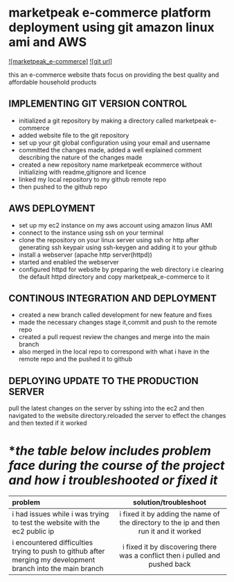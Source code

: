  marketpeak e-commerce platform deployment using git amazon linux ami and AWS
 =============================================================================

 [![marketpeak_e-commerce]](http://3.88.168.107/2130_waso_strategy/)
 [![git url]](https://http://3.88.168.107/2130_waso_strategy/)

 this an e-commerce website thats focus on providing the best quality and affordable household products

 ## IMPLEMENTING GIT VERSION CONTROL

 * initialized a git repository by making a directory called marketpeak e-commerce
 * added website file to the git repository
 * set up your git global configuration using your email and username
 * committed the changes made, added a well explained comment describing the nature of the changes made
 * created a new repository name marketpeak ecommerce without initializing with readme,gitignore and licence
 * linked my local repository to my github remote repo
 * then pushed to the github repo

 ## AWS DEPLOYMENT

 * set up my ec2 instance on my aws account using amazon linus AMI
 * connect to the instance using ssh on your terminal
 * clone the repository on your linux server using ssh or http after generating ssh keypair using ssh-keygen and adding it to your github
 * install a webserver (apache http server(httpd))
 * started and enabled the webserver
 * configured httpd for website by preparing the web directory i.e clearing the default httpd directory and copy marketpeak_e-commerce to it

 ## CONTINOUS INTEGRATION AND DEPLOYMENT
 * created a new branch called development for new feature and fixes
 * made the necessary changes stage it,commit and push to the remote repo
 * created a pull request review the changes and merge into the main branch
 * also merged in the local repo to correspond with what i have in the remote repo and the pushed it to github

 ## DEPLOYING UPDATE TO THE PRODUCTION SERVER
 pull the latest changes on the server by sshing into the ec2 and then navigated to the website directory.reloaded the server to effect the changes and then texted if it worked

 **the table below includes problem face during the course of the project and how i troubleshooted or fixed it*
 ===================================================================================================================

 | **problem** | **solution/troubleshoot** |
 | :---------- | :-----------------------: |
 | i had issues while i was trying to test the website with the ec2 public ip | i fixed it by adding the name of the directory to the ip and then run it and it worked |
 | i encountered difficulties trying to push to github after merging my development branch into the main branch | i fixed it by discovering there was a conflict then i pulled and pushed back
  

